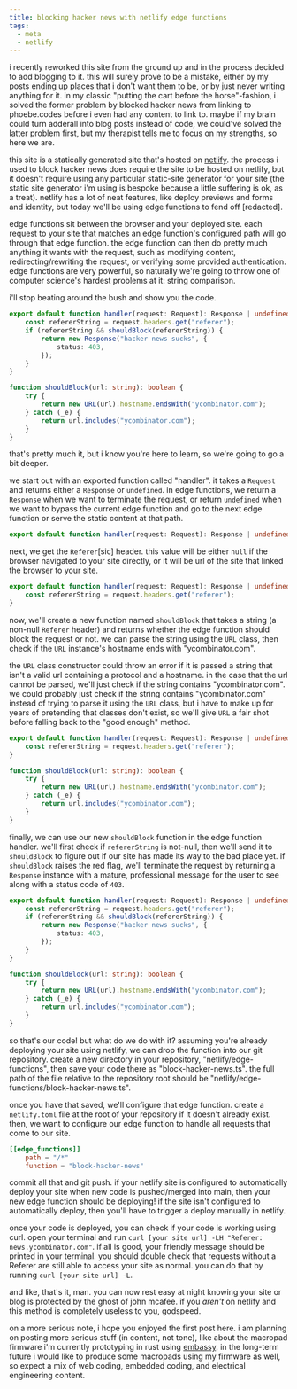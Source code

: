 ```yaml
---
title: blocking hacker news with netlify edge functions
tags:
  - meta
  - netlify
---
```


i recently reworked this site from the ground up and in the process decided to
add blogging to it. this will surely prove to be a mistake, either by my posts
ending up places that i don't want them to be, or by just never writing anything
for it. in my classic "putting the cart before the horse"-fashion, i solved the
former problem by blocked hacker news from linking to phoebe.codes before i even
had any content to link to. maybe if my brain could turn adderall into blog
posts instead of code, we could've solved the latter problem first, but my
therapist tells me to focus on my strengths, so here we are.

this site is a statically generated site that's hosted on
[netlify](https://www.netlify.com). the process i used to block hacker news does
require the site to be hosted on netlify, but it doesn't require using any
particular static-site generator for your site (the static site generator i'm
using is bespoke because a little suffering is ok, as a treat). netlify has a
lot of neat features, like deploy previews and forms and identity, but today
we'll be using edge functions to fend off [redacted].

edge functions sit between the browser and your deployed site. each request to
your site that matches an edge function's configured path will go through that
edge function. the edge function can then do pretty much anything it wants with
the request, such as modifying content, redirecting/rewriting the request, or
verifying some provided authentication. edge functions are very powerful, so
naturally we're going to throw one of computer science's hardest problems at it:
string comparison.

i'll stop beating around the bush and show you the code.

```typescript
export default function handler(request: Request): Response | undefined {
	const refererString = request.headers.get("referer");
	if (refererString && shouldBlock(refererString)) {
		return new Response("hacker news sucks", {
			status: 403,
		});
	}
}

function shouldBlock(url: string): boolean {
	try {
		return new URL(url).hostname.endsWith("ycombinator.com");
	} catch (_e) {
		return url.includes("ycombinator.com");
	}
}
```

that's pretty much it, but i know you're here to learn, so we're going to go a
bit deeper.

we start out with an exported function called "handler". it takes a `Request`
and returns either a `Response` or `undefined`. in edge functions, we return a
`Response` when we want to terminate the request, or return `undefined` when we
want to bypass the current edge function and go to the next edge function or
serve the static content at that path.

```typescript
export default function handler(request: Request): Response | undefined { }
```

next, we get the `Referer`[sic] header. this value will be either `null` if the
browser navigated to your site directly, or it will be url of the site that
linked the browser to your site.

```typescript
export default function handler(request: Request): Response | undefined {
	const refererString = request.headers.get("referer");
}
```

now, we'll create a new function named `shouldBlock` that takes a string (a
non-null `Referer` header) and returns whether the edge function should block
the request or not. we can parse the string using the `URL` class, then check if
the `URL` instance's hostname ends with "ycombinator.com".

the `URL` class constructor could throw an error if it is passed a string that
isn't a valid url containing a protocol and a hostname. in the case that the url
cannot be parsed, we'll just check if the string contains "ycombinator.com". we
could probably just check if the string contains "ycombinator.com" instead of
trying to parse it using the `URL` class, but i have to make up for years of
pretending that classes don't exist, so we'll give `URL` a fair shot before
falling back to the "good enough" method.

```typescript
export default function handler(request: Request): Response | undefined {
	const refererString = request.headers.get("referer");
}

function shouldBlock(url: string): boolean {
	try {
		return new URL(url).hostname.endsWith("ycombinator.com");
	} catch (_e) {
		return url.includes("ycombinator.com");
	}
}
```

finally, we can use our new `shouldBlock` function in the edge function handler.
we'll first check if `refererString` is not-null, then we'll send it to
`shouldBlock` to figure out if our site has made its way to the bad place yet.
if `shouldBlock` raises the red flag, we'll terminate the request by returning a
`Response` instance with a mature, professional message for the user to see
along with a status code of `403`.

```typescript
export default function handler(request: Request): Response | undefined {
	const refererString = request.headers.get("referer");
	if (refererString && shouldBlock(refererString)) {
		return new Response("hacker news sucks", {
			status: 403,
		});
	}
}

function shouldBlock(url: string): boolean {
	try {
		return new URL(url).hostname.endsWith("ycombinator.com");
	} catch (_e) {
		return url.includes("ycombinator.com");
	}
}
```

so that's our code! but what do we do with it? assuming you're already deploying
your site using netlify, we can drop the function into our git repository.
create a new directory in your repository, "netlify/edge-functions", then save
your code there as "block-hacker-news.ts". the full path of the file relative to
the repository root should be "netlify/edge-functions/block-hacker-news.ts".

once you have that saved, we'll configure that edge function. create a
`netlify.toml` file at the root of your repository if it doesn't already exist.
then, we want to configure our edge function to handle all requests that come to
our site.

```toml
[[edge_functions]]
	path = "/*"
	function = "block-hacker-news"
```

commit all that and git push. if your netlify site is configured to
automatically deploy your site when new code is pushed/merged into main, then
your new edge function should be deploying! if the site isn't configured to
automatically deploy, then you'll have to trigger a deploy manually in netlify.

once your code is deployed, you can check if your code is working using curl.
open your terminal and run `curl [your site url] -LH "Referer:
news.ycombinator.com"`. if all is good, your friendly message should be printed
in your terminal. you should double check that requests without a Referer are
still able to access your site as normal. you can do that by running `curl [your
site url] -L`.

and like, that's it, man. you can now rest easy at night knowing your site or
blog is protected by the ghost of john mcafee. if you _aren't_ on netlify and
this method is completely useless to you, godspeed.

on a more serious note, i hope you enjoyed the first post here. i am planning on
posting more serious stuff (in content, not tone), like about the macropad
firmware i'm currently prototyping in rust using [embassy](https://embassy.dev).
in the long-term future i would like to produce some macropads using my firmware
as well, so expect a mix of web coding, embedded coding, and electrical
engineering content.
